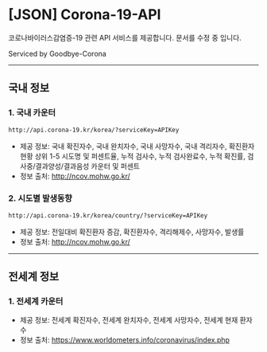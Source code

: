 

# [JSON] Corona-19-API

코로나바이러스감염증-19 관련 API 서비스를 제공합니다.
문서를 수정 중 입니다.

Serviced by Goodbye-Corona

---

## 국내 정보

 ### 1. 국내 카운터
```html
http://api.corona-19.kr/korea/?serviceKey=APIKey
```
 - 제공 정보: 국내 확진자수, 국내 완치자수, 국내 사망자수, 국내 격리자수, 확진환자 현황 상위 1-5 시도명 및 퍼센트율, 누적 검사수, 누적 검사완료수, 누적 확진률, 검사중/결과양성/결과음성 카운터 및 퍼센트
 - 정보 출처: http://ncov.mohw.go.kr/
 
 ### 2. 시도별 발생동향
 ```html
http://api.corona-19.kr/korea/country/?serviceKey=APIKey
```
 - 제공 정보: 전일대비 확진환자 증감, 확진환자수, 격리해제수, 사망자수, 발생률
 - 정보 출처: http://ncov.mohw.go.kr/

---

## 전세계 정보
### 1. 전세계 카운터
- 제공 정보: 전세계 확진자수, 전세계 완치자수, 전세계 사망자수, 전세계 현재 환자수
- 정보 출처: https://www.worldometers.info/coronavirus/index.php
